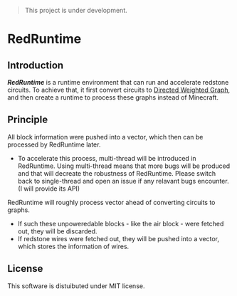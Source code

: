 >This project is under development.

# RedRuntime

## Introduction

***RedRuntime*** is a runtime environment that can run and accelerate redstone circuits. To achieve that, it first convert circuits to [Directed Weighted Graph](https://en.wikipedia.org/wiki/Directed_graph), and then create a runtime to process these graphs instead of Minecraft.

## Principle

All block information were pushed into a vector, which then can be processed by RedRuntime later.

- To accelerate this process, multi-thread will be introduced in RedRuntime. Using multi-thread means that more bugs will be produced and that will decreate the robustness of RedRuntime. Please switch back to single-thread and open an issue if any relavant bugs encounter. (I will provide its API)

RedRuntime will roughly process vector ahead of converting circuits to graphs.

- If such these unpoweredable blocks - like the air block - were fetched out, they will be discarded.
- If redstone wires were fetched out, they will be pushed into a vector, which stores the information of wires.

## License

This software is distuibuted under MIT license.